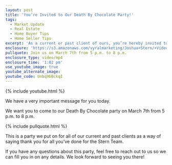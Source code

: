 ```yaml
---
layout: post
title: 'You’re Invited to Our Death By Chocolate Party!'
tags:
  - Market Update
  - Real Estate
  - Home Buyer Tips
  - Home Seller Tips
excerpt: 'As a current or past client of ours, you’re hereby invited to a party we’re throwing soon. It’s our way of saying thank you for all you’ve done for the Stern Team. This is no ordinary party, though. It’s involves death by chocolate. To find out more, watch our latest video.'
enclosure: 'https://s3.amazonaws.com/vyralmarketing/Joshua+Stern/+Videos/2017/January/Salt+Lake+County+Real+Estate+Agent-+What+Is+a+Bridge+Loan%253F.mp4'
pullquote: Join us on March 7th from 5 p.m. to 8 p.m.
enclosure_type: video/mp4
enclosure_time: '1:02 pm'
use_youtube_image: true
youtube_alternate_image:
youtube_code: Unbq9bBckqI
---
```



{% include youtube.html %}

We have a very important message for you today.

We want you to come to our Death By Chocolate party on March 7th from 5 p.m. to 8 p.m.

{% include pullquote.html %}

This is a party we put on for all of our current and past clients as a way of saying thank you for all you’ve done for the Stern Team.

If you have any questions about this party, feel free to reach out to us so we can fill you in on any details. We look forward to seeing you there!